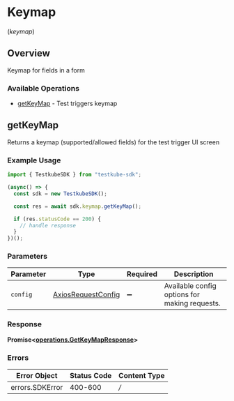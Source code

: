 # Keymap
(*keymap*)

## Overview

Keymap for fields in a form

### Available Operations

* [getKeyMap](#getkeymap) - Test triggers keymap

## getKeyMap

Returns a keymap (supported/allowed fields) for the test trigger UI screen

### Example Usage

```typescript
import { TestkubeSDK } from "testkube-sdk";

(async() => {
  const sdk = new TestkubeSDK();

  const res = await sdk.keymap.getKeyMap();

  if (res.statusCode == 200) {
    // handle response
  }
})();
```

### Parameters

| Parameter                                                    | Type                                                         | Required                                                     | Description                                                  |
| ------------------------------------------------------------ | ------------------------------------------------------------ | ------------------------------------------------------------ | ------------------------------------------------------------ |
| `config`                                                     | [AxiosRequestConfig](https://axios-http.com/docs/req_config) | :heavy_minus_sign:                                           | Available config options for making requests.                |


### Response

**Promise<[operations.GetKeyMapResponse](../../sdk/models/operations/getkeymapresponse.md)>**
### Errors

| Error Object    | Status Code     | Content Type    |
| --------------- | --------------- | --------------- |
| errors.SDKError | 400-600         | */*             |
